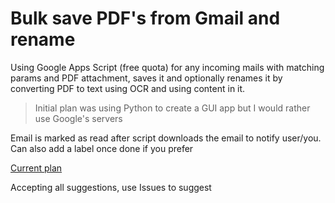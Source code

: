 # Bulk save PDF's from Gmail and rename
Using Google Apps Script (free quota) for any incoming mails with matching params and PDF attachment, saves it and optionally renames it by converting PDF to text using OCR and using content in it.

> Initial plan was using Python to create a GUI app but I would rather use Google's servers

Email is marked as read after script downloads the email to notify user/you. Can also add a label once done if you prefer

[Current plan](https://gitmind.com/app/doc/9071395305)

Accepting all suggestions, use Issues to suggest


